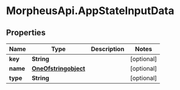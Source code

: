# MorpheusApi.AppStateInputData

## Properties

Name | Type | Description | Notes
------------ | ------------- | ------------- | -------------
**key** | **String** |  | [optional] 
**name** | [**OneOfstringobject**](OneOfstringobject.md) |  | [optional] 
**type** | **String** |  | [optional] 


